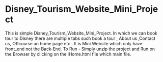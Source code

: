 # Disney_Tourism_Website_Mini_Project
This is simple Disney_Tourism_Website_Mini_Project.  In which  we can book tour to  Disney there are multiple tabs  such book a tour , About us ,Contact us, Offcourse an home page etc.. It is Mini Website which only have front_end not the Back-End. To Run - Simply unzip the project and Run on the Browser by clicking on the iHome.html file which main file.
